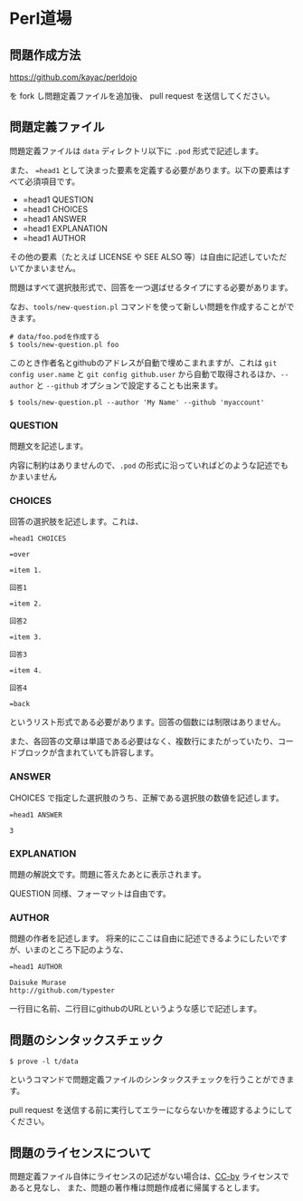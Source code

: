 Perl道場
====================

問題作成方法
--------------------

https://github.com/kayac/perldojo

を fork し問題定義ファイルを追加後、 pull request を送信してください。


問題定義ファイル
--------------------

問題定義ファイルは `data` ディレクトリ以下に `.pod` 形式で記述します。

また、 `=head1` として決まった要素を定義する必要があります。以下の要素はすべて必須項目です。

 * =head1 QUESTION
 * =head1 CHOICES
 * =head1 ANSWER
 * =head1 EXPLANATION
 * =head1 AUTHOR

その他の要素（たとえば LICENSE や SEE ALSO 等）は自由に記述していただいてかまいません。

問題はすべて選択肢形式で、回答を一つ選ばせるタイプにする必要があります。

なお、`tools/new-question.pl` コマンドを使って新しい問題を作成することができます。

    # data/foo.podを作成する
    $ tools/new-question.pl foo

このとき作者名とgithubのアドレスが自動で埋めこまれますが、これは `git config user.name` と `git config github.user` から自動で取得されるほか、`--author` と `--github` オプションで設定することも出来ます。

    $ tools/new-question.pl --author 'My Name' --github 'myaccount'

### QUESTION

問題文を記述します。

内容に制約はありませんので、`.pod` の形式に沿っていればどのような記述でもかまいません


### CHOICES

回答の選択肢を記述します。これは、

    =head1 CHOICES
    
    =over
    
    =item 1.
    
    回答1
    
    =item 2.
    
    回答2
    
    =item 3.
    
    回答3
    
    =item 4.
    
    回答4
    
    =back

というリスト形式である必要があります。回答の個数には制限はありません。

また、各回答の文章は単語である必要はなく、複数行にまたがっていたり、コードブロックが含まれていても許容します。


### ANSWER

CHOICES で指定した選択肢のうち、正解である選択肢の数値を記述します。

    =head1 ANSWER
    
    3


### EXPLANATION

問題の解説文です。問題に答えたあとに表示されます。

QUESTION 同様、フォーマットは自由です。


### AUTHOR

問題の作者を記述します。
将来的にここは自由に記述できるようにしたいですが、いまのところ下記のような、

    =head1 AUTHOR
    
    Daisuke Murase
    http://github.com/typester

一行目に名前、二行目にgithubのURLというような感じで記述します。


問題のシンタックスチェック
----------------------

    $ prove -l t/data

というコマンドで問題定義ファイルのシンタックスチェックを行うことができます。

pull request を送信する前に実行してエラーにならないかを確認するようにしてください。


問題のライセンスについて
--------------------

問題定義ファイル自体にライセンスの記述がない場合は、[CC-by](http://creativecommons.org/licenses/by/2.1/jp/) ライセンスであると見なし、
また、問題の著作権は問題作成者に帰属するとします。

